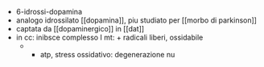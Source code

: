 - 6-idrossi-dopamina
- analogo idrossilato [[dopamina]], piu studiato per [[morbo di parkinson]]
- captata da [[dopaminergico]] in [[dat]]
- in cc: inibsce complesso I mt: + radicali liberi, ossidabile
	- - atp, stress ossidativo: degenerazione nu